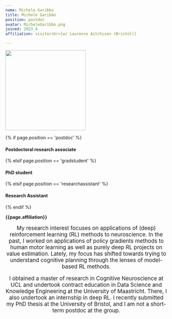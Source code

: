 ```yaml
---
name: Michele Garibbo
title: Michele Garibbo
position: postdoc
avatar: MicheleGaribbo.png
joined: 2023_4
affiliation: visitor<br>[w/ Laurence Aitchison (Bristol)]

---
```


<img width="250" src="{{site.baseurl}}/images/people/{{page.avatar}}" data-action="zoom">

 {% if page.position == 'postdoc' %}
<h4>Postdoctoral research associate</h4>
 {% elsif page.position == 'gradstudent' %}
<h4>PhD student</h4>
{% elsif page.position == 'researchassistant' %}
<h4>Research Assistant</h4>
 {% endif %}

<b>{{page.affiliation}}</b>
<br>

<header class="masthead text-justify" style="font-size:120%">

My research interest focuses on applications of (deep) reinforcement learning (RL) methods  to neuroscience. In the past, I worked on applications of policy gradients methods to human motor learning as well as purely deep RL projects on value estimation. Lately, my focus has shifted towards trying to understand cognitive planning through the lenses of model-based RL methods. 

I obtained a master of research in Cognitive Neuroscience at UCL and undertook contract education in Data Science and Knowledge Engineering at the University of Maastricht. There, I also undertook an internship in deep RL. I recently submitted my PhD thesis at the University of Bristol, and I am not a short-term postdoc at the group.